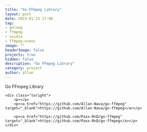 ```yaml
---
title: "Go FFmpeg Library"
layout: post
date: 2023-01-23 17:00
tag: 
- golang
- ffmpeg
- nvidia
- ffmpeg-nvenc
image: ""
headerImage: false
projects: true
hidden: false 
description: "Go FFmpeg Library"
category: project
author: allan
---
```


<div class="side-by-side">
    <div class="toleft">
        <figcaption class="caption">Go FFmpeg Library</figcaption>
    </div>

    <div class="toright">
        <p></p>
        <p><a href="https://github.com/Allan-Nava/go-ffmpeg" target="_blank">https://github.com/Allan-Nava/go-ffmpeg</a></p>

        <p><a href="https://github.com/Paxx-RnD/go-ffmpeg" target="_blank">https://github.com/Paxx-RnD/go-ffmpeg</a></p>
    </div>
</div>
